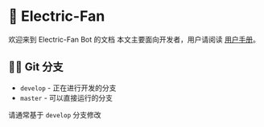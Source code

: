 # 🦾 Electric-Fan
欢迎来到 Electric-Fan Bot 的文档
本文主要面向开发者，用户请阅读 [用户手册](./UserManual.md)。
## 👩‍💻 Git 分支
* `develop` - 正在进行开发的分支
* `master` - 可以直接运行的分支

请通常基于 `develop` 分支修改